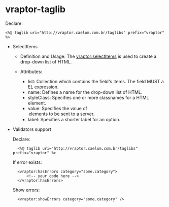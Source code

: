 # vraptor-taglib

Declare:

	<%@ taglib uri="http://vraptor.caelum.com.br/taglibs" prefix="vraptor" %>

* SelectItems 

	* Definition and Usage:
		The <vraptor:selectItems> is used to create a drop-down list of HTML.
	
	* Attributes:
		* list: Collection which contains the field's items. The field MUST a EL expression.
		* name: Defines a name for the drop-down list of HTML.
		* styleClass: Specifies one or more classnames for a HTML element.
		* value: Specifies the value of <option> elements to be sent to a server.
		* label: Specifies a shorter label for an option.


* Validators support

	Declare:

		<%@ taglib uri="http://vraptor.caelum.com.br/taglibs" prefix="vraptor" %>
	
	
	If error exists:
	
		<vraptor:hasErrors category="some.category">
			<!-- your code here -->
		</vraptor:hasErrors>
		
	Show errors:
	
		<vraptor:showErrors category="some.category" />